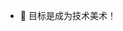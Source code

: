 - 👋 目标是成为技术美术！
<!---
CrunchyBiscuits/CrunchyBiscuits is a ✨ special ✨ repository because its `README.md` (this file) appears on your GitHub profile.
You can click the Preview link to take a look at your changes.
--->
